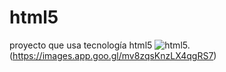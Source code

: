 # html5
proyecto que usa tecnología html5
![html5.](https://images.app.goo.gl/mv8zqsKnzLX4qgRS7)
(https://images.app.goo.gl/mv8zqsKnzLX4qgRS7)
